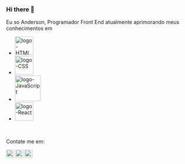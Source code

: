 ### Hi there 👋

Eu so Anderson, Programador Front End atualmente aprimorando meus conhecimentos em
<br>

- <img align="letf" width="50px"  src="https://img.shields.io/badge/HTML-239120?style=for-the-badge&logo=html5&logoColor=white" alt="logo-HTML"/>
- <img align="letf" width="50px" src="https://img.shields.io/badge/CSS-239120?&style=for-the-badge&logo=css3&logoColor=white" alt="logo-CSS" />
- <img align="letf" width="70px" src="https://img.shields.io/badge/JavaScript-F7DF1E?style=for-the-badge&logo=javascript&logoColor=black" alt="logo-JavaScript" />
- <img align="letf" width="50px" src="https://img.shields.io/badge/React-20232A?style=for-the-badge&logo=react&logoColor=61DAFB" alt="logo-React"/>
<br>

<span> Contate me em:<span/>
<br>
<p>
<a href="linkedin.com/in/anderson-fellipe-9818aa81">
  <img align="left" alt="LinkedIn" width="22px" src="https://cdn.jsdelivr.net/npm/simple-icons@v3/icons/linkedin.svg" />
<a/>
<a href="https://www.instagram.com/dylloon/"> 
  <img align="left" alt="Instagram" width="22px" src="https://cdn.jsdelivr.net/npm/simple-icons@v3/icons/instagram.svg" />
<a/>
<a href="mailto:afpereiras70@gmail.com">
 <img align="left" alt="Instagram" width="22px" src="https://cdn.jsdelivr.net/npm/simple-icons@v3/icons/gmail.svg" />
<a/>
  
 
